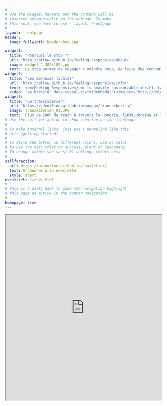 ```yaml
---
#
# Use the widgets beneath and the content will be
# inserted automagically in the webpage. To make
# this work, you have to use › layout: frontpage
#
layout: frontpage
header:
  image_fullwidth: header-bus.jpg

widget1:
  title: "Pourquoi le stop ?"
  url: 'http://phlow.github.io/feeling-responsive/about/'
  image: widget-1-302x182.jpg
  text: 'Le stop permet de voyager à moindre coup, de faire des rencontres et de découvrir de la culture locale plus facilement.'
widget2:
  title: "Les monnaies locales"
  url: 'http://phlow.github.io/feeling-responsive/info/'
  text: '<em>Feeling Responsive</em> is heavily customizable.<br/>1. Language-Support :)<br/>2. Optimized for speed and it&#39;s responsive.<br/>3. Built on <a href="http://foundation.zurb.com/">Foundation Framework</a>.<br/>4. Seven different Headers.<br/>5. Customizable navigation, footer,...'
  video: '<a href="#" data-reveal-id="videoModal"><img src="http://phlow.github.io/feeling-responsive/images/start-video-feeling-responsive-302x182.jpg" width="302" height="182" alt=""/></a>'
widget3:
  title: "Le transsiberien"
  url: 'https://adeuxline.github.io/voyage/transsiberien/'
  image: transsiberien_01.JPG
  text: 'Plus de 200h de train à travers la Hongrie, l&#39;Ukraine et la Russie... Un long voyage !'
# Use the call for action to show a button on the frontpage
#
# To make internal links, just use a permalink like this
# url: /getting-started/
#
# To style the button in different colors, use no value
# to use the main color or success, alert or secondary.
# To change colors see sass/_01_settings_colors.scss
#
callforaction:
  url: https://adeuxline.github.io/newsletter/
  text: S'abonner à la newsletter
  style: alert
permalink: /index.html
#
# This is a nasty hack to make the navigation highlight
# this page as active in the topbar navigation
#
homepage: true
---
```


<iframe src="https://www.google.com/maps/d/embed?mid=1YQP7yRmnUaHvffX7bDnXEreLCLY" width="100%" height="600"></iframe>
